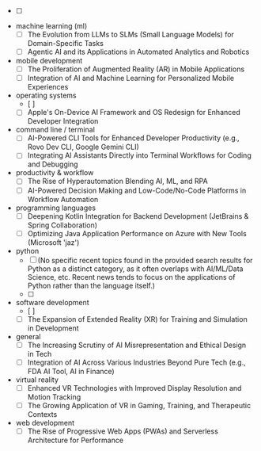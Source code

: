 


  - [ ] 

- machine learning (ml)
  - [ ] The Evolution from LLMs to SLMs (Small Language Models) for Domain-Specific Tasks
  - [ ] Agentic AI and its Applications in Automated Analytics and Robotics

- mobile development
  - [ ] The Proliferation of Augmented Reality (AR) in Mobile Applications
  - [ ] Integration of AI and Machine Learning for Personalized Mobile Experiences

- operating systems
  - [ ] 
  - [ ] Apple's On-Device AI Framework and OS Redesign for Enhanced Developer Integration

- command line / terminal
  - [ ] AI-Powered CLI Tools for Enhanced Developer Productivity (e.g., Rovo Dev CLI, Google Gemini CLI)
  - [ ] Integrating AI Assistants Directly into Terminal Workflows for Coding and Debugging

- productivity & workflow
  - [ ] The Rise of Hyperautomation Blending AI, ML, and RPA
  - [ ] AI-Powered Decision Making and Low-Code/No-Code Platforms in Workflow Automation

- programming languages
  - [ ] Deepening Kotlin Integration for Backend Development (JetBrains & Spring Collaboration)
  - [ ] Optimizing Java Application Performance on Azure with New Tools (Microsoft 'jaz')

- python
  - [ ] (No specific recent topics found in the provided search results for Python as a distinct category, as it often overlaps with AI/ML/Data Science, etc. Recent news tends to focus on the applications of Python rather than the language itself.)
  - [ ] 

- software development
  - [ ] 
  - [ ] The Expansion of Extended Reality (XR) for Training and Simulation in Development

- general
  - [ ] The Increasing Scrutiny of AI Misrepresentation and Ethical Design in Tech
  - [ ] Integration of AI Across Various Industries Beyond Pure Tech (e.g., FDA AI Tool, AI in Finance)

- virtual reality
  - [ ] Enhanced VR Technologies with Improved Display Resolution and Motion Tracking
  - [ ] The Growing Application of VR in Gaming, Training, and Therapeutic Contexts

- web development
  - [ ] The Rise of Progressive Web Apps (PWAs) and Serverless Architecture for Performance